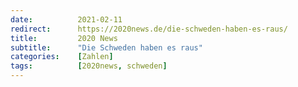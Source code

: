 ```yaml
---
date:          2021-02-11
redirect:      https://2020news.de/die-schweden-haben-es-raus/
title:         2020 News
subtitle:      "Die Schweden haben es raus"
categories:    [Zahlen]
tags:          [2020news, schweden]
---
```

